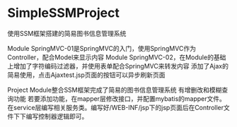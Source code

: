 # SimpleSSMProject
使用SSM框架搭建的简易图书信息管理系统


Module SpringMVC-01是SpringMVC的入门，使用SpringMVC作为Controller，配合Model来显示内容
Module SpringMVC-02，在Module的基础上增加了字符编码过滤器，并使用表单配合SpringMVC来转发内容
添加了Ajax的简易使用，点击Ajaxtest.jsp页面的按钮可以异步刷新页面

Project Module整合SSM框架完成了简易的图书信息管理系统
有增删改和模糊查询功能
若要添加功能，在mapper层修改接口，并配置mybatis的mapper文件。在service层编写相关服务类。编写好/WEB-INF/jsp下的jsp页面后在Controller文件下下编写控制器逻辑即可。
